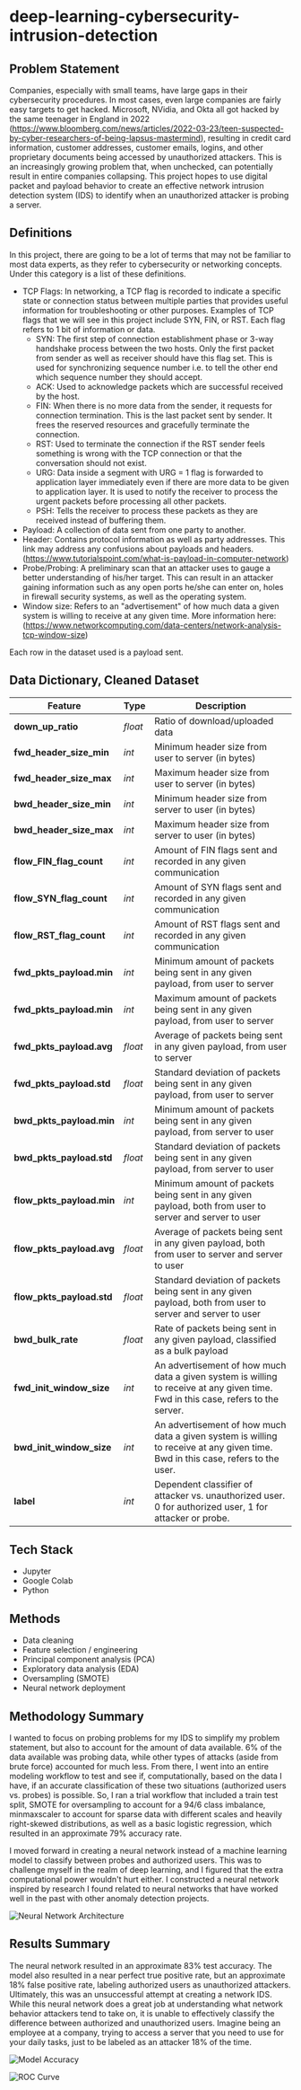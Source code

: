 # deep-learning-cybersecurity-intrusion-detection

## Problem Statement

Companies, especially with small teams, have large gaps in their cybersecurity procedures. In most cases, even large companies are fairly easy targets to get hacked. Microsoft, NVidia, and Okta all got hacked by the same teenager in England in 2022 (https://www.bloomberg.com/news/articles/2022-03-23/teen-suspected-by-cyber-researchers-of-being-lapsus-mastermind), resulting in credit card information, customer addresses, customer emails, logins, and other proprietary documents being accessed by unauthorized attackers. This is an increasingly growing problem that, when unchecked, can potentially result in entire companies collapsing. This project hopes to use digital packet and payload behavior to create an effective network intrusion detection system (IDS) to identify when an unauthorized attacker is probing a server.

## Definitions

In this project, there are going to be a lot of terms that may not be familiar to most data experts, as they refer to cybersecurity or networking concepts. Under this category is a list of these definitions.

- TCP Flags: In networking, a TCP flag is recorded to indicate a specific state or connection status between multiple parties that provides useful information for troubleshooting or other purposes. Examples of TCP flags that we will see in this project include SYN, FIN, or RST. Each flag refers to 1 bit of information or data.
    - SYN: The first step of connection establishment phase or 3-way handshake process between the two hosts. Only the first packet from sender as well as receiver should have this flag set. This is used for synchronizing sequence number i.e. to tell the other end which sequence number they should accept.
    - ACK: Used to acknowledge packets which are successful received by the host.
    - FIN: When there is no more data from the sender, it requests for connection termination. This is the last packet sent by sender. It frees the reserved resources and gracefully terminate the connection. 
    - RST: Used to terminate the connection if the RST sender feels something is wrong with the TCP connection or that the conversation should not exist.
    - URG: Data inside a segment with URG = 1 flag is forwarded to application layer immediately even if there are more data to be given to application layer. It is used to notify the receiver to process the urgent packets before processing all other packets.
    - PSH: Tells the receiver to process these packets as they are received instead of buffering them.
- Payload: A collection of data sent from one party to another.
- Header: Contains protocol information as well as party addresses. This link may address any confusions about payloads and headers. (https://www.tutorialspoint.com/what-is-payload-in-computer-network)
- Probe/Probing: A preliminary scan that an attacker uses to gauge a better understanding of his/her target. This can result in an attacker gaining information such as any open ports he/she can enter on, holes in firewall security systems, as well as the operating system.
- Window size: Refers to an "advertisement" of how much data a given system is willing to receive at any given time. More information here: (https://www.networkcomputing.com/data-centers/network-analysis-tcp-window-size)

Each row in the dataset used is a payload sent.

## Data Dictionary, Cleaned Dataset

|Feature|Type|Description|
|---|---|---|
|**down_up_ratio**|*float*|Ratio of download/uploaded data|
|**fwd_header_size_min**|*int*|Minimum header size from user to server (in bytes)|
|**fwd_header_size_max**|*int*|Maximum header size from user to server (in bytes)|
|**bwd_header_size_min**|*int*|Minimum header size from server to user (in bytes)|
|**bwd_header_size_max**|*int*|Maximum header size from server to user (in bytes)|
|**flow_FIN_flag_count**|*int*|Amount of FIN flags sent and recorded in any given communication|
|**flow_SYN_flag_count**|*int*|Amount of SYN flags sent and recorded in any given communication|
|**flow_RST_flag_count**|*int*|Amount of RST flags sent and recorded in any given communication|
|**fwd_pkts_payload.min**|*int*|Minimum amount of packets being sent in any given payload, from user to server|
|**fwd_pkts_payload.min**|*int*|Maximum amount of packets being sent in any given payload, from user to server|
|**fwd_pkts_payload.avg**|*float*|Average of packets being sent in any given payload, from user to server|
|**fwd_pkts_payload.std**|*float*|Standard deviation of packets being sent in any given payload, from user to server|
|**bwd_pkts_payload.min**|*int*|Minimum amount of packets being sent in any given payload, from server to user|
|**bwd_pkts_payload.std**|*float*|Standard deviation of packets being sent in any given payload, from server to user|
|**flow_pkts_payload.min**|*int*|Minimum amount of packets being sent in any given payload, both from user to server and server to user|
|**flow_pkts_payload.avg**|*float*|Average of packets being sent in any given payload, both from user to server and server to user|
|**flow_pkts_payload.std**|*float*|Standard deviation of packets being sent in any given payload, both from user to server and server to user|
|**bwd_bulk_rate**|*float*|Rate of packets being sent in any given payload, classified as a bulk payload|
|**fwd_init_window_size**|*int*|An advertisement of how much data a given system is willing to receive at any given time. Fwd in this case, refers to the server.|
|**bwd_init_window_size**|*int*|An advertisement of how much data a given system is willing to receive at any given time. Bwd in this case, refers to the user.|
|**label**|*int*|Dependent classifier of attacker vs. unauthorized user. 0 for authorized user, 1 for attacker or probe.|

## Tech Stack

- Jupyter
- Google Colab
- Python

## Methods

- Data cleaning
- Feature selection / engineering
- Principal component analysis (PCA)
- Exploratory data analysis (EDA)
- Oversampling (SMOTE)
- Neural network deployment

## Methodology Summary

I wanted to focus on probing problems for my IDS to simplify my problem statement, but also to account for the amount of data available. 6% of the data available was probing data, while other types of attacks (aside from brute force) accounted for much less. From there, I went into an entire modeling workflow to test and see if, computationally, based on the data I have, if an accurate classification of these two situations (authorized users vs. probes) is possible. So, I ran a trial workflow that included a train test split, SMOTE for oversampling to account for a 94/6 class imbalance, minmaxscaler to account for sparse data with different scales and heavily right-skewed distributions, as well as a basic logistic regression, which resulted in an approximate 79% accuracy rate.

I moved forward in creating a neural network instead of a machine learning model to classify between probes and authorized users. This was to challenge myself in the realm of deep learning, and I figured that the extra computational power wouldn't hurt either. I constructed a neural network inspired by research I found related to neural networks that have worked well in the past with other anomaly detection projects.

![Neural Network Architecture](https://github.com/linjoshua882/deep-learning-cybersecurity-intrusion-detection/blob/main/assets/nn-architecture.png)

## Results Summary

The neural network resulted in an approximate 83% test accuracy. The model also resulted in a near perfect true positive rate, but an approximate 18% false positive rate, labeling authorized users as unauthorized attackers. Ultimately, this was an unsuccessful attempt at creating a network IDS. While this neural network does a great job at understanding what network behavior attackers tend to take on, it is unable to effectively classify the difference between authorized and unauthorized users. Imagine being an employee at a company, trying to access a server that you need to use for your daily tasks, just to be labeled as an attacker 18% of the time. 

![Model Accuracy](https://github.com/linjoshua882/deep-learning-cybersecurity-intrusion-detection/blob/main/assets/model-acc.png)

![ROC Curve](https://github.com/linjoshua882/deep-learning-cybersecurity-intrusion-detection/blob/main/assets/roc-curve.png)
